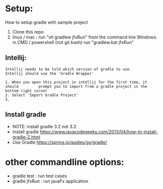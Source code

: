Setup: 
======

How to setup gradle with sample project

1. Clone this repo
2. linux / mac : run "sh gradlew jfxRun" from the command line
    Windows: in CMD / powershell (not git bash) run "gradlew.bat jfxRun"

## Intellij: 
    Intellij needs to be told which version of gradle to use. 
    Intellij should use the 'Gradle Wrapper'
    
    1. When you open this project in intellij for the first time, it should         prompt you to import from a gradle project in the bottom right corner
    2. Select 'Import Gradle Project'
    3. 

## Install gradle
 * NOTE: install gradle 3.2 not 3.3 
 * Install gradle https://www.javacodegeeks.com/2013/04/how-to-install-gradle-2.html 
 * Use Gradle https://spring.io/guides/gs/gradle/


# other commandline options: 
* gradle test : run test cases
* gradle jfxRun : run javaFx application
